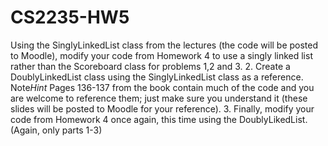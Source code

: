 # CS2235-HW5
Using the SinglyLinkedList class from the lectures (the code will be posted to Moodle), modify your code from Homework 4 to use a singly linked 
list rather than the Scoreboard class for problems 1,2 and 3. 2. Create a DoublyLinkedList class using the SinglyLinkedList class as a reference. 
Note*Hint* Pages 136-137 from the book contain much of the code and you are welcome to reference them; just make sure you understand it (these slides will be
posted to Moodle for your reference). 3. Finally, modify your code from Homework 4 once again, this time using the DoublyLikedList. (Again, only parts 1-3) 
